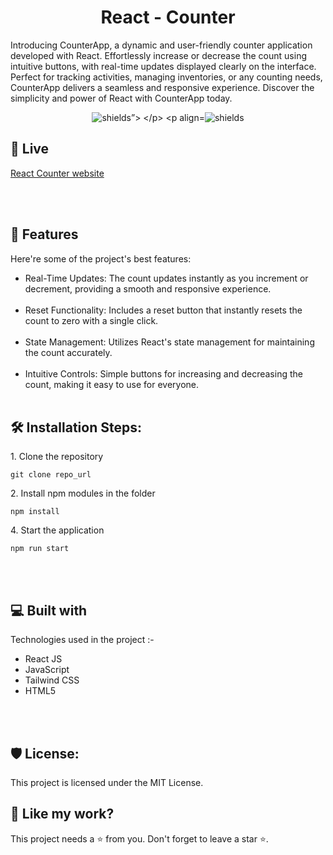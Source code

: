 <h1 align="center" id="title">React - Counter</h1>

<p id="description">Introducing CounterApp, a dynamic and user-friendly counter application developed with React. Effortlessly increase or decrease the count using intuitive buttons, with real-time updates displayed clearly on the interface. Perfect for tracking activities, managing inventories, or any counting needs, CounterApp delivers a seamless and responsive experience. Discover the simplicity and power of React with CounterApp today.</p>

<p align="center">
  <img src="https://img.shields.io/badge/License-MIT-green" alt="shields”>
</p>
<p align="center"><img src="https://img.shields.io/badge/License-AGPL-blue" alt="shields"></p>

<h2>🚀 Live </h2>

[React Counter website]( https://counter-website-sepia.vercel.app/  )

<br></br>
  
<h2>🧐 Features</h2>

Here're some of the project's best features:

*   Real-Time Updates: The count updates instantly as you increment or decrement, providing a smooth and responsive experience.
<br></br>
*   Reset Functionality: Includes a reset button that instantly resets the count to zero with a single click.
<br></br>
*   State Management: Utilizes React's state management for maintaining the count accurately.
<br></br>
*  Intuitive Controls: Simple buttons for increasing and decreasing the count, making it easy to use for everyone.
<br></br>


<h2>🛠️ Installation Steps:</h2>

<p>1. Clone the repository</p>

```
git clone repo_url
```

<p>2. Install npm modules in the folder</p>

```
npm install
```


<p>4. Start the application</p>

```
npm run start
```

  
  
<br></br>

<h2>💻 Built with</h2>

Technologies used in the project :-

*   React JS 
*   JavaScript
*   Tailwind CSS
*   HTML5

<br></br>

<h2>🛡️ License:</h2>

This project is licensed under the MIT License.

<h2>💖 Like my work?</h2>

This project needs a ⭐️ from you. Don't forget to leave a star ⭐️.
